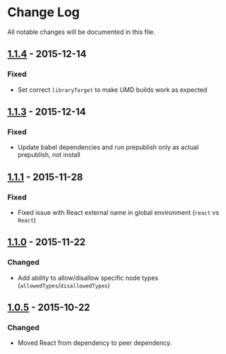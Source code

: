 # Change Log

All notable changes will be documented in this file.

## [1.1.4] - 2015-12-14

### Fixed

- Set correct `libraryTarget` to make UMD builds work as expected

## [1.1.3] - 2015-12-14

### Fixed

- Update babel dependencies and run prepublish only as actual prepublish, not install

## [1.1.1] - 2015-11-28

### Fixed

- Fixed issue with React external name in global environment (`react` vs `React`)

## [1.1.0] - 2015-11-22

### Changed

- Add ability to allow/disallow specific node types (`allowedTypes`/`disallowedTypes`)

## [1.0.5] - 2015-10-22

### Changed

- Moved React from dependency to peer dependency.

[1.1.4]: https://github.com/rexxars/react-markdown/compare/v1.1.3...v1.1.4
[1.1.3]: https://github.com/rexxars/react-markdown/compare/v1.1.1...v1.1.3
[1.1.1]: https://github.com/rexxars/react-markdown/compare/v1.1.0...v1.1.1
[1.1.0]: https://github.com/rexxars/react-markdown/compare/v1.0.5...v1.1.0
[1.0.5]: https://github.com/rexxars/react-markdown/compare/85a0e625ad1fefc6af2cb779c6ee74db5f31f866...v1.0.5
